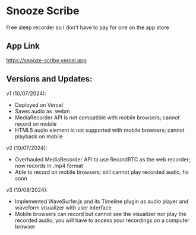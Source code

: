 # Snooze Scribe

Free sleep recorder so I don't have to pay for one on the app store

## App Link

https://snooze-scribe.vercel.app

## Versions and Updates:

v1 (10/07/2024): 
- Deployed on Vercel
- Saves audio as .webm
- MediaRecorder API is not compatible with mobile browsers; cannot record on mobile
- HTML5 audio element is not supported with mobile browsers; cannot playback on mobile

v2 (10/07/2024): 
- Overhauled MediaRecorder API to use RecordRTC as the web recorder; now records in .mp4 format
- Able to record on mobile browsers; still cannot play recorded audio, fix soon

v3 (10/08/2024): 
- Implemented WaveSurfer.js and its Timeline plugin as audio player and waveform visualizer with user interface
- Mobile browsers can record but cannot see the visualizer nor play the recorded audio, you will have to access your recordings on a computer browser
